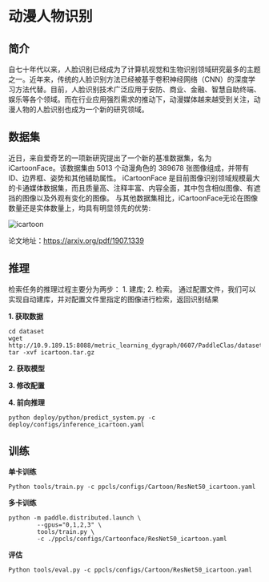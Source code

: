 # 动漫人物识别
## 简介
   自七十年代以来，人脸识别已经成为了计算机视觉和生物识别领域研究最多的主题之一。近年来，传统的人脸识别方法已经被基于卷积神经网络（CNN）的深度学习方法代替。目前，人脸识别技术广泛应用于安防、商业、金融、智慧自助终端、娱乐等各个领域。而在行业应用强烈需求的推动下，动漫媒体越来越受到关注，动漫人物的人脸识别也成为一个新的研究领域。

## 数据集
近日，来自爱奇艺的一项新研究提出了一个新的基准数据集，名为iCartoonFace。该数据集由 5013 个动漫角色的 389678 张图像组成，并带有 ID、边界框、姿势和其他辅助属性。 iCartoonFace 是目前图像识别领域规模最大的卡通媒体数据集，而且质量高、注释丰富、内容全面，其中包含相似图像、有遮挡的图像以及外观有变化的图像。
与其他数据集相比，iCartoonFace无论在图像数量还是实体数量上，均具有明显领先的优势:

![icartoon](./icartoon1.jpg)

论文地址：https://arxiv.org/pdf/1907.1339

## 推理
检索任务的推理过程主要分为两步： 1. 建库;   2. 检索。  通过配置文件，我们可以实现自动建库，并对配置文件里指定的图像进行检索，返回识别结果

**1. 获取数据**
```
cd dataset
wget http://10.9.189.15:8088/metric_learning_dygraph/0607/PaddleClas/dataset/icartoon.tar.gz
tar -xvf icartoon.tar.gz
```

**2. 获取模型**

**3. 修改配置**

**4. 前向推理**
```
python deploy/python/predict_system.py -c  deploy/configs/inference_icartoon.yaml
```

## 训练
**单卡训练**
```
Python tools/train.py -c ppcls/configs/Cartoon/ResNet50_icartoon.yaml

```
**多卡训练**
```
python -m paddle.distributed.launch \
        --gpus="0,1,2,3" \
        tools/train.py \
        -c ./ppcls/configs/Cartoonface/ResNet50_icartoon.yaml 

```
**评估**
```
Python tools/eval.py -c ppcls/configs/Cartoon/ResNet50_icartoon.yaml

